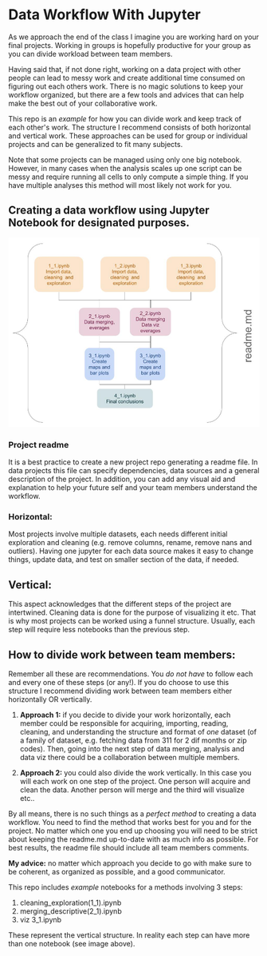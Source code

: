 # Data Workflow With Jupyter

As we approach the end of the class I imagine you are working hard on your final projects. Working in groups is hopefully productive for your group as you can divide workload between team members.


Having said that, if not done right, working on a data project with other people can lead to messy work and create additional time consumed on figuring out each others work. There is no magic solutions to keep your workflow organized, but there are a few tools and advices that can help make the best out of your collaborative work.

This repo is an *example* for how you can divide work and keep track of each other's work. The structure I recommend consists of both horizontal and vertical work. These approaches can be used for group or individual projects and can be generalized to fit many subjects.

Note that some projects can be managed using only one big notebook. However, in many cases when the analysis scales up one script can be messy and require running all cells to only compute a simple thing. If you have multiple analyses this method will most likely not work for you.

## Creating a data workflow using Jupyter Notebook for designated purposes.
![alt text](https://github.com/avigailvantu/c4sue/blob/master/tutorials/class_13/workflow_jupyter.jpg)

### Project readme

It is a best practice to create a new project repo generating a readme file. In data projects this file can specify dependencies, data sources and a general description of the project. In addition, you can add any visual aid and explanation to help your future self and your team members understand the workflow.

### Horizontal:
Most projects involve multiple datasets, each needs different initial exploration and cleaning (e.g. remove columns, rename, remove nans and outliers). Having one jupyter for each data source makes it easy to change things, update data, and test on smaller section of the data, if needed.

## Vertical:
This aspect acknowledges that the different steps of the project are intertwined. Cleaning data is done for the purpose of visualizing it etc. That is why most projects can be worked using a funnel structure. Usually, each step will require less notebooks than the previous step.

## How to divide work between team members:

Remember all these are recommendations. You *do not have* to follow each and every one of these steps (or any!). If you do choose to use this structure I recommend dividing work between team members either horizontally OR vertically.

1. **Approach 1:** if you decide to divide your work horizontally, each member could be responsible for acquiring, importing, reading, cleaning, and understanding the structure and format of *one* dataset (of a family of dataset, e.g. fetching data from 311 for 2 dif months or zip codes). Then, going into the next step of data merging, analysis and data viz there could be a collaboration between multiple members.

2. **Approach 2:** you could also divide the work vertically. In this case you will each work on one step of the project. One person will acquire and clean the data. Another person will merge and the third will visualize etc..

By all means, there is no such things as a *perfect method* to creating a data workflow. You need to find the method that works best for you and for the project. No matter which one you end up choosing you will need to be strict about keeping the readme.md up-to-date with as much info as possible. For best results, the readme file should include all team members comments. 

**My advice:** no matter which approach you decide to go with make sure to be coherent, as organized as possible, and a good communicator.

This repo includes *example* notebooks for a methods involving 3 steps:

1. cleaning_exploration(1_1).ipynb
2. merging_descriptive(2_1).ipynb
3. viz 3_1.ipynb

These represent the vertical structure. In reality each step can have more than one notebook (see image above).
